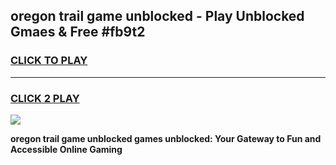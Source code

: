 
## oregon trail game unblocked - Play Unblocked Gmaes & Free #fb9t2
<h3>
<a href="https://premium.freeplayer.one?title=oregon_trail_game_unblocked&ref=03M">CLICK TO PLAY</a></h3>
<hr>

<h3>
<a href="https://premium.freeplayer.one?title=oregon_trail_game_unblocked&ref=03M">CLICK 2 PLAY</a>
  
</h3>

<a href="https://premium.freeplayer.one?title=oregon_trail_game_unblocked&ref=03M"><img src="https://clearcache.store/games.png"></a>


**oregon trail game unblocked games unblocked: Your Gateway to Fun and Accessible Online Gaming**
